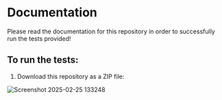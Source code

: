 # Documentation
Please read the documentation for this repository in order to successfully run the tests provided!<br/>
## To run the tests:
1. Download this repository as a ZIP file:

![Screenshot 2025-02-25 133248](https://github.com/user-attachments/assets/daf9be5e-1dfd-48a1-a57d-ecc237962a65)
